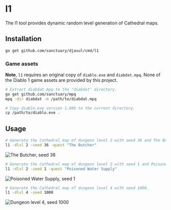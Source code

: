 # l1

The l1 tool provides dynamic random level generation of Cathedral maps.

## Installation

```bash
go get github.com/sanctuary/djavul/cmd/l1
```

### Game assets

**Note**, `l1` requires an original copy of `diablo.exe` and `diabdat.mpq`. None of the Diablo 1 game assets are provided by this project.

```bash
# Extract diabdat.mpq to the "diabdat" directory.
go get github.com/sanctuary/mpq
mpq -dir diabdat -m /path/to/diabdat.mpq

# Copy diablo.exe version 1.09b to the current directory.
cp /path/to/diablo.exe .
```

## Usage

```bash
# Generate the Cathedral map of dungeon level 2 with seed 36 and The Butcher quest active.
l1 -dlvl 2 -seed 36 -quest "The Butcher"
```

![The Butcher, seed 36](https://github.com/sanctuary/graphics/blob/master/l1/maps/the_butcher_seed_36.png?raw=true)

```bash
# Generate the Cathedral map of dungeon level 2 with seed 1 and Poisoned Water Supply quest active.
l1 -dlvl 2 -seed 1 -quest "Poisoned Water Supply"
```

![Poisoned Water Supply, seed 1](https://github.com/sanctuary/graphics/blob/master/l1/maps/poisoned_water_supply_seed_1.png?raw=true)

```bash
# Generate the Cathedral map of dungeon level 4 with seed 1000.
l1 -dlvl 4 -seed 1000
```

![Dungeon level 4, seed 1000](https://github.com/sanctuary/graphics/blob/master/l1/maps/dlvl_4_seed_1000.png)
